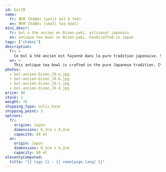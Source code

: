 ```yaml
---
id: bolJ9
name:
  fr: 茶杯 CháBēi (petit bol à thé)
  en: 茶杯 CháBēi (small tea bowl)
mini_descr:
  fr: bol à thé ancien en Bizen-yaki, artisanal japonais
  en: antique tea bowl in Bizen-yaki, handcrafted in Japan
tags: ["chabei"]
description:
  fr: >
    Ce bol à thé ancien est façonné dans la pure tradition japonaise. Sa texture brute et ses teintes naturelles, nées du feu et de l’argile,<!--more--> incarnent l’âme du Bizen-yaki. Simple, authentique, parfait pour savourer un moment de thé en toute sérénité.
  en: >
    This antique tea bowl is crafted in the pure Japanese tradition. Its raw texture and natural tones, born from fire and clay, embody the spirit of Bizen-yaki.<!--more--> Simple, authentic, and perfect for enjoying a serene tea moment.
photos:
  - bol-ancien-bizen_J9-a.jpg
  - bol-ancien-bizen_J9-b.jpg
  - bol-ancien-bizen_J9-c.jpg
  - bol-ancien-bizen_J9-d.jpg
price: 40
stock: 1
weight: 76
shipping_type: colis_base
shipping_point: 3
options:
  fr:
    origine: Japon
    dimensions: 6,3cm x 4,2cm
    capacité: 80 ml
  en:
    origin: Japon
    dimensions: 6,3cm x 4,2cm
    capacity: 80 ml
eleventyComputed:
  title: "{{ tags }} - {{ name[page.lang] }}"
---
```

